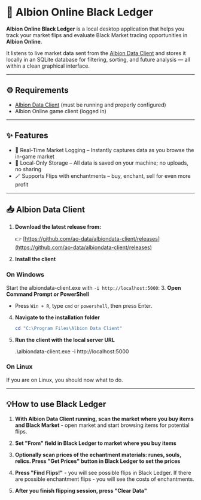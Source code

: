 # 🧾 Albion Online Black Ledger

**Albion Online Black Ledger** is a local desktop application that helps you track your market flips and evaluate Black Market trading opportunities in **Albion Online**.

It listens to live market data sent from the [Albion Data Client](https://github.com/ao-data/albiondata-client) and stores it locally in an SQLite database for filtering, sorting, and future analysis — all within a clean graphical interface.

---

## ⚙️ Requirements

- [Albion Data Client](https://github.com/ao-data/albiondata-client/releases) (must be running and properly configured)
- Albion Online game client (logged in)

---

## ✨ Features

- 🔄 Real-Time Market Logging – Instantly captures data as you browse the in-game market
- 💾 Local-Only Storage – All data is saved on your machine; no uploads, no sharing
- 🪄 Supports Flips with enchantments – buy, enchant, sell for even more profit

---

## 📥 Albion Data Client

1. **Download the latest release from:**

   👉 [https://github.com/ao-data/albiondata-client/releases](https://github.com/ao-data/albiondata-client/releases)

2. **Install the client**

### On Windows
Start the albiondata-client.exe with `-i http://localhost:5000`: 
3. **Open Command Prompt or PowerShell**  
   - Press `Win + R`, type `cmd` or `powershell`, then press Enter.

4. **Navigate to the installation folder**  

   ```powershell
   cd "C:\Program Files\Albion Data Client"

5. **Run the client with the local server URL**

   .\albiondata-client.exe -i http://localhost:5000

### On Linux
If you are on Linux, you should now what to do. 

---

## 💡How to use Black Ledger

1. **With Albion Data Client running, scan the market where you buy items and Black Market** - open market and start browsing items for potential flips. 

2. **Set "From" field in Black Ledger to market where you buy items**

3. **Optionally scan prices of the echantment materials: runes, souls, relics. Press "Get Prices" button in Black Ledger to set the prices**

4. **Press "Find Flips!"** - you will see possible flips in Black Ledger. If there are possible enchantment flips - you will see the costs of enchantments. 

5. **After you finish flipping session, press "Clear Data"**
